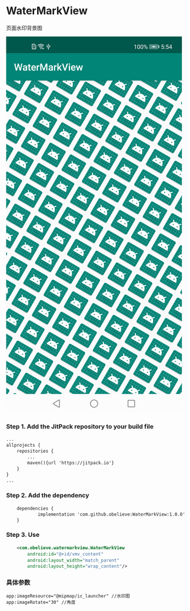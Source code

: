# WaterMarkView
页面水印背景图

![image](https://github.com/obelieve/WaterMarkView/blob/master/screenshots/screenshot.png)


### Step 1. Add the JitPack repository to your build file
```
...
allprojects {
    repositories {
        ...
        maven(){url 'https://jitpack.io'}
    }
}
...
```
### Step 2. Add the dependency
```
	dependencies {
	        implementation 'com.github.obelieve:WaterMarkView:1.0.0'
	}
```

### Step 3. Use
```xml
    <com.obelieve.watermarkview.WaterMarkView
        android:id="@+id/vmv_content"
        android:layout_width="match_parent"
        android:layout_height="wrap_content"/>
```
### 具体参数
```xml
app:imageResource="@mipmap/ic_launcher" //水印图
app:imageRotate="30" //角度
```
